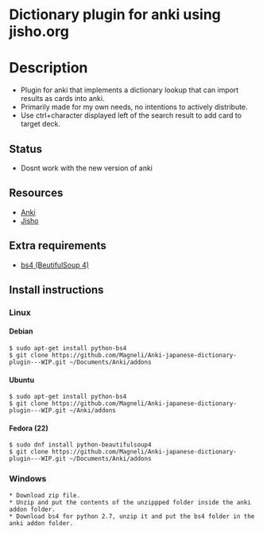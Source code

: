 # Dictionary plugin for anki using jisho.org

# Description

   * Plugin for anki that implements a dictionary lookup that can import results as cards into anki.
   * Primarily made for my own needs, no intentions to actively distribute.
   * Use ctrl+character displayed left of the search result to add card to target deck.

## Status

   * Dosnt work with the new version of anki

## Resources

   * [Anki](http://ankisrs.net/)
   * [Jisho](http://classic.jisho.org/)

## Extra requirements

   * [bs4 (BeutifulSoup 4)](https://pypi.python.org/pypi/beautifulsoup4/)


## Install instructions

### Linux

#### Debian

    $ sudo apt-get install python-bs4
    $ git clone https://github.com/Magneli/Anki-japanese-dictionary-plugin---WIP.git ~/Documents/Anki/addons

#### Ubuntu

    $ sudo apt-get install python-bs4
    $ git clone https://github.com/Magneli/Anki-japanese-dictionary-plugin---WIP.git ~/Anki/addons

#### Fedora (22)

    $ sudo dnf install python-beautifulsoup4
    $ git clone https://github.com/Magneli/Anki-japanese-dictionary-plugin---WIP.git ~/Documents/Anki/addons

### Windows

    * Download zip file.
    * Unzip and put the contents of the unzippped folder inside the anki addon folder.
    * Download bs4 for python 2.7, unzip it and put the bs4 folder in the anki addon folder.
